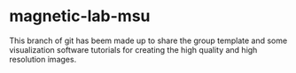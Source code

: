 # magnetic-lab-msu
This branch of git has beem made up to share the group template and
some visualization software tutorials for creating the high quality and high resolution images.


